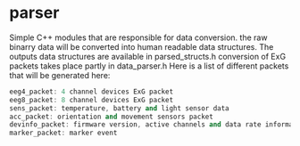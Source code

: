 # parser
Simple C++ modules that are responsible for data conversion. the raw binarry data will be converted into human readable data structures. The outputs data structures are available in parsed_structs.h conversion of ExG packets takes place partly in data_parser.h
Here is a list of different packets that will be generated here:
````c++
eeg4_packet: 4 channel devices ExG packet
eeg8_packet: 8 channel devices ExG packet
sens_packet: temperature, battery and light sensor data
acc_packet: orientation and movement sensors packet 
devinfo_packet: firmware version, active channels and data rate information
marker_packet: marker event
```` 